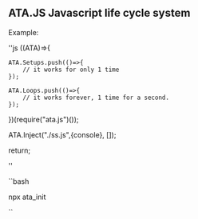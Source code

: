 ## ATA.JS Javascript life cycle system

Example:

''js
((ATA)=>{

    ATA.Setups.push(()=>{
		// it works for only 1 time
	});

    ATA.Loops.push(()=>{
		// it works forever, 1 time for a second.
	});

})(require("ata.js")());




ATA.Inject("./ss.js",{console}, []);

return;

''

 ``bash

 npx ata_init

 ``
